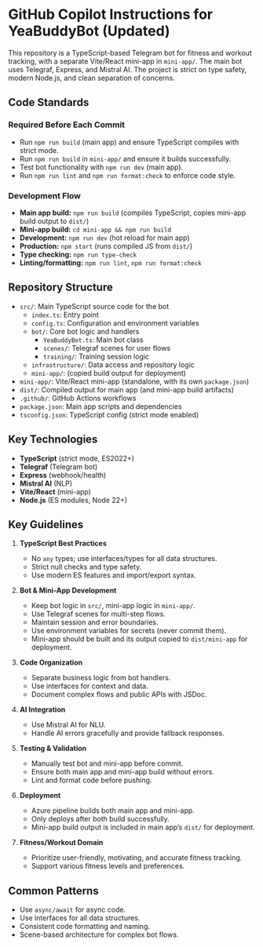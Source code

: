 # GitHub Copilot Instructions for YeaBuddyBot (Updated)

This repository is a TypeScript-based Telegram bot for fitness and workout tracking, with a separate Vite/React mini-app in `mini-app/`. The main bot uses Telegraf, Express, and Mistral AI. The project is strict on type safety, modern Node.js, and clean separation of concerns.

## Code Standards

### Required Before Each Commit

- Run `npm run build` (main app) and ensure TypeScript compiles with strict mode.
- Run `npm run build` in `mini-app/` and ensure it builds successfully.
- Test bot functionality with `npm run dev` (main app).
- Run `npm run lint` and `npm run format:check` to enforce code style.

### Development Flow

- **Main app build:** `npm run build` (compiles TypeScript, copies mini-app build output to `dist/`)
- **Mini-app build:** `cd mini-app && npm run build`
- **Development:** `npm run dev` (hot reload for main app)
- **Production:** `npm start` (runs compiled JS from `dist/`)
- **Type checking:** `npm run type-check`
- **Linting/formatting:** `npm run lint`, `npm run format:check`

## Repository Structure

- `src/`: Main TypeScript source code for the bot
  - `index.ts`: Entry point
  - `config.ts`: Configuration and environment variables
  - `bot/`: Core bot logic and handlers
    - `YeaBuddyBot.ts`: Main bot class
    - `scenes/`: Telegraf scenes for user flows
    - `training/`: Training session logic
  - `infrastructure/`: Data access and repository logic
  - `mini-app/`: (copied build output for deployment)
- `mini-app/`: Vite/React mini-app (standalone, with its own `package.json`)
- `dist/`: Compiled output for main app (and mini-app build artifacts)
- `.github/`: GitHub Actions workflows
- `package.json`: Main app scripts and dependencies
- `tsconfig.json`: TypeScript config (strict mode enabled)

## Key Technologies

- **TypeScript** (strict mode, ES2022+)
- **Telegraf** (Telegram bot)
- **Express** (webhook/health)
- **Mistral AI** (NLP)
- **Vite/React** (mini-app)
- **Node.js** (ES modules, Node 22+)

## Key Guidelines

1. **TypeScript Best Practices**
   - No `any` types; use interfaces/types for all data structures.
   - Strict null checks and type safety.
   - Use modern ES features and import/export syntax.

2. **Bot & Mini-App Development**
   - Keep bot logic in `src/`, mini-app logic in `mini-app/`.
   - Use Telegraf scenes for multi-step flows.
   - Maintain session and error boundaries.
   - Use environment variables for secrets (never commit them).
   - Mini-app should be built and its output copied to `dist/mini-app` for deployment.

3. **Code Organization**
   - Separate business logic from bot handlers.
   - Use interfaces for context and data.
   - Document complex flows and public APIs with JSDoc.

4. **AI Integration**
   - Use Mistral AI for NLU.
   - Handle AI errors gracefully and provide fallback responses.

5. **Testing & Validation**
   - Manually test bot and mini-app before commit.
   - Ensure both main app and mini-app build without errors.
   - Lint and format code before pushing.

6. **Deployment**
   - Azure pipeline builds both main app and mini-app.
   - Only deploys after both build successfully.
   - Mini-app build output is included in main app’s `dist/` for deployment.

7. **Fitness/Workout Domain**
   - Prioritize user-friendly, motivating, and accurate fitness tracking.
   - Support various fitness levels and preferences.

## Common Patterns

- Use `async/await` for async code.
- Use interfaces for all data structures.
- Consistent code formatting and naming.
- Scene-based architecture for complex bot flows.
